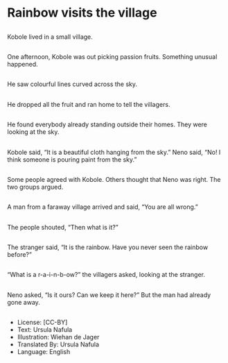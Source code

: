 # Rainbow visits the village

##
Kobole lived in a small
village.

##
One afternoon, Kobole
was out picking passion
fruits. Something
unusual happened.

##
He saw colourful lines
curved across the sky.

##
He dropped all the fruit
and ran home to tell the
villagers.

##
He found everybody
already standing
outside their homes.
They were looking at
the sky.

##
Kobole said, “It is a
beautiful cloth hanging
from the sky.” Neno
said, “No! I think
someone is pouring
paint from the sky.”

##
Some people agreed
with Kobole. Others
thought that Neno was
right. The two groups
argued.

##
A man from a faraway
village arrived and said,
“You are all wrong.”

##
The people shouted,
“Then what is it?”

##
The stranger said, “It is
the rainbow. Have you
never seen the rainbow
before?”

##
“What is a r-a-i-n-b-ow?” the villagers asked,
looking at the stranger.

##
Neno asked, “Is it ours?
Can we keep it here?”
But the man had
already gone away.

##
* License: [CC-BY]
* Text: Ursula Nafula
* Illustration: Wiehan de Jager
* Translated By: Ursula Nafula
* Language: English
